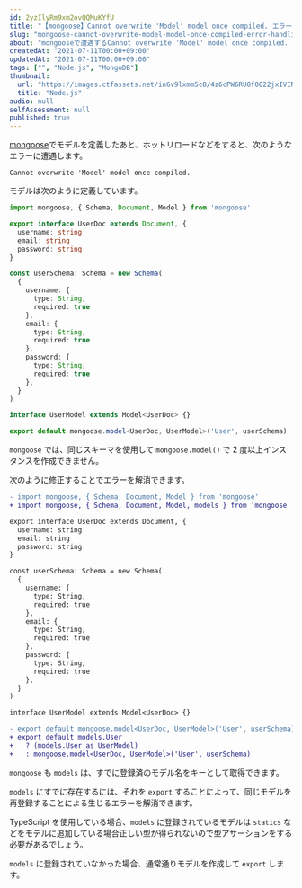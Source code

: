 ```yaml
---
id: 2yzIlyRm9xm2ovQQMuKYfU
title: "【mongoose】Cannot overwrite 'Model' model once compiled. エラーの直し方"
slug: "mongoose-cannot-overwrite-model-model-once-compiled-error-handling"
about: "mongooseで遭遇するCannot overwrite 'Model' model once compiled. エラーの解消方法です"
createdAt: "2021-07-11T00:00+09:00"
updatedAt: "2021-07-11T00:00+09:00"
tags: ["", "Node.js", "MongoDB"]
thumbnail:
  url: "https://images.ctfassets.net/in6v9lxmm5c8/4z6cPW6RU0f0O22jxIVINl/7c4bc80d99a5ad11e02d1cc83b42a2b5/articles_2FmDVbWFeXeln9BJXqBa76_2F027ab8d7dc7cdb4ab9c09c0a057af2e7.png"
  title: "Node.js"
audio: null
selfAssessment: null
published: true
---
```

[mongoose](https://mongoosejs.com/docs/guide.html)でモデルを定義したあと、ホットリロードなどをすると、次のようなエラーに遭遇します。

```
Cannot overwrite 'Model' model once compiled. 
```

モデルは次のように定義しています。

```ts
import mongoose, { Schema, Document, Model } from 'mongoose'

export interface UserDoc extends Document, {
  username: string
  email: string
  password: string
}

const userSchema: Schema = new Schema(
  {
    username: {
      type: String,
      required: true
    },
    email: {
      type: String,
      required: true
    },
    password: {
      type: String,
      required: true
    },
  }
)

interface UserModel extends Model<UserDoc> {}

export default mongoose.model<UserDoc, UserModel>('User', userSchema)
```
`mongoose` では、同じスキーマを使用して `mongoose.model()` で 2 度以上インスタンスを作成できません。

次のように修正することでエラーを解消できます。

```diff
- import mongoose, { Schema, Document, Model } from 'mongoose'
+ import mongoose, { Schema, Document, Model, models } from 'mongoose'

export interface UserDoc extends Document, {
  username: string
  email: string
  password: string
}

const userSchema: Schema = new Schema(
  {
    username: {
      type: String,
      required: true
    },
    email: {
      type: String,
      required: true
    },
    password: {
      type: String,
      required: true
    },
  }
)

interface UserModel extends Model<UserDoc> {}

- export default mongoose.model<UserDoc, UserModel>('User', userSchema)
+ export default models.User
+   ? (models.User as UserModel)
+   : mongoose.model<UserDoc, UserModel>('User', userSchema)
```

`mongoose` も `models` は、すでに登録済のモデル名をキーとして取得できます。

`models` にすでに存在するには、それを `export` することによって、同じモデルを再登録することによる生じるエラーを解消できます。

TypeScript を使用している場合、`models` に登録されているモデルは `statics` などをモデルに追加している場合正しい型が得られないので型アサーションをする必要があるでしょう。

`models` に登録されていなかった場合、通常通りモデルを作成して `export` します。
